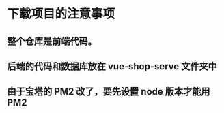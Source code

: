 # 下载项目的注意事项

## 整个仓库是前端代码。

## 后端的代码和数据库放在 vue-shop-serve 文件夹中

## 由于宝塔的 PM2 改了，要先设置 node 版本才能用 PM2

